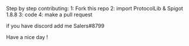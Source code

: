 Step by step contributing:
  1: Fork this repo
  2: import ProtocolLib & Spigot 1.8.8
  3: code 
  4: make a pull request

if you have discord add me Salers#8799

Have a nice day !